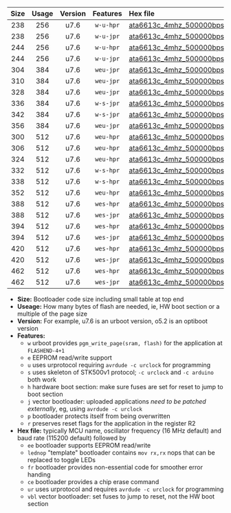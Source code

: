 |Size|Usage|Version|Features|Hex file|
|:-:|:-:|:-:|:-:|:--|
|238|256|u7.6|`w-u-hpr`|[ata6613c_4mhz_500000bps_ur.hex](https://raw.githubusercontent.com/stefanrueger/urboot/main/ata6613c_4mhz_500000bps_ur.hex)|
|238|256|u7.6|`w-u-jpr`|[ata6613c_4mhz_500000bps_ur_vbl.hex](https://raw.githubusercontent.com/stefanrueger/urboot/main/ata6613c_4mhz_500000bps_ur_vbl.hex)|
|244|256|u7.6|`w-u-hpr`|[ata6613c_4mhz_500000bps_lednop_ur.hex](https://raw.githubusercontent.com/stefanrueger/urboot/main/ata6613c_4mhz_500000bps_lednop_ur.hex)|
|244|256|u7.6|`w-u-jpr`|[ata6613c_4mhz_500000bps_lednop_ur_vbl.hex](https://raw.githubusercontent.com/stefanrueger/urboot/main/ata6613c_4mhz_500000bps_lednop_ur_vbl.hex)|
|304|384|u7.6|`weu-jpr`|[ata6613c_4mhz_500000bps_ee_ur_vbl.hex](https://raw.githubusercontent.com/stefanrueger/urboot/main/ata6613c_4mhz_500000bps_ee_ur_vbl.hex)|
|310|384|u7.6|`weu-jpr`|[ata6613c_4mhz_500000bps_ee_lednop_ur_vbl.hex](https://raw.githubusercontent.com/stefanrueger/urboot/main/ata6613c_4mhz_500000bps_ee_lednop_ur_vbl.hex)|
|328|384|u7.6|`weu-jpr`|[ata6613c_4mhz_500000bps_ee_lednop_fr_ur_vbl.hex](https://raw.githubusercontent.com/stefanrueger/urboot/main/ata6613c_4mhz_500000bps_ee_lednop_fr_ur_vbl.hex)|
|336|384|u7.6|`w-s-jpr`|[ata6613c_4mhz_500000bps_vbl.hex](https://raw.githubusercontent.com/stefanrueger/urboot/main/ata6613c_4mhz_500000bps_vbl.hex)|
|342|384|u7.6|`w-s-jpr`|[ata6613c_4mhz_500000bps_lednop_vbl.hex](https://raw.githubusercontent.com/stefanrueger/urboot/main/ata6613c_4mhz_500000bps_lednop_vbl.hex)|
|356|384|u7.6|`weu-jpr`|[ata6613c_4mhz_500000bps_ee_lednop_fr_ce_ur_vbl.hex](https://raw.githubusercontent.com/stefanrueger/urboot/main/ata6613c_4mhz_500000bps_ee_lednop_fr_ce_ur_vbl.hex)|
|300|512|u7.6|`weu-hpr`|[ata6613c_4mhz_500000bps_ee_ur.hex](https://raw.githubusercontent.com/stefanrueger/urboot/main/ata6613c_4mhz_500000bps_ee_ur.hex)|
|306|512|u7.6|`weu-hpr`|[ata6613c_4mhz_500000bps_ee_lednop_ur.hex](https://raw.githubusercontent.com/stefanrueger/urboot/main/ata6613c_4mhz_500000bps_ee_lednop_ur.hex)|
|324|512|u7.6|`weu-hpr`|[ata6613c_4mhz_500000bps_ee_lednop_fr_ur.hex](https://raw.githubusercontent.com/stefanrueger/urboot/main/ata6613c_4mhz_500000bps_ee_lednop_fr_ur.hex)|
|332|512|u7.6|`w-s-hpr`|[ata6613c_4mhz_500000bps.hex](https://raw.githubusercontent.com/stefanrueger/urboot/main/ata6613c_4mhz_500000bps.hex)|
|338|512|u7.6|`w-s-hpr`|[ata6613c_4mhz_500000bps_lednop.hex](https://raw.githubusercontent.com/stefanrueger/urboot/main/ata6613c_4mhz_500000bps_lednop.hex)|
|352|512|u7.6|`weu-hpr`|[ata6613c_4mhz_500000bps_ee_lednop_fr_ce_ur.hex](https://raw.githubusercontent.com/stefanrueger/urboot/main/ata6613c_4mhz_500000bps_ee_lednop_fr_ce_ur.hex)|
|388|512|u7.6|`wes-hpr`|[ata6613c_4mhz_500000bps_ee.hex](https://raw.githubusercontent.com/stefanrueger/urboot/main/ata6613c_4mhz_500000bps_ee.hex)|
|388|512|u7.6|`wes-jpr`|[ata6613c_4mhz_500000bps_ee_vbl.hex](https://raw.githubusercontent.com/stefanrueger/urboot/main/ata6613c_4mhz_500000bps_ee_vbl.hex)|
|394|512|u7.6|`wes-hpr`|[ata6613c_4mhz_500000bps_ee_lednop.hex](https://raw.githubusercontent.com/stefanrueger/urboot/main/ata6613c_4mhz_500000bps_ee_lednop.hex)|
|394|512|u7.6|`wes-jpr`|[ata6613c_4mhz_500000bps_ee_lednop_vbl.hex](https://raw.githubusercontent.com/stefanrueger/urboot/main/ata6613c_4mhz_500000bps_ee_lednop_vbl.hex)|
|420|512|u7.6|`wes-hpr`|[ata6613c_4mhz_500000bps_ee_lednop_fr.hex](https://raw.githubusercontent.com/stefanrueger/urboot/main/ata6613c_4mhz_500000bps_ee_lednop_fr.hex)|
|420|512|u7.6|`wes-jpr`|[ata6613c_4mhz_500000bps_ee_lednop_fr_vbl.hex](https://raw.githubusercontent.com/stefanrueger/urboot/main/ata6613c_4mhz_500000bps_ee_lednop_fr_vbl.hex)|
|462|512|u7.6|`wes-hpr`|[ata6613c_4mhz_500000bps_ee_lednop_fr_ce.hex](https://raw.githubusercontent.com/stefanrueger/urboot/main/ata6613c_4mhz_500000bps_ee_lednop_fr_ce.hex)|
|462|512|u7.6|`wes-jpr`|[ata6613c_4mhz_500000bps_ee_lednop_fr_ce_vbl.hex](https://raw.githubusercontent.com/stefanrueger/urboot/main/ata6613c_4mhz_500000bps_ee_lednop_fr_ce_vbl.hex)|

- **Size:** Bootloader code size including small table at top end
- **Useage:** How many bytes of flash are needed, ie, HW boot section or a multiple of the page size
- **Version:** For example, u7.6 is an urboot version, o5.2 is an optiboot version
- **Features:**
  + `w` urboot provides `pgm_write_page(sram, flash)` for the application at `FLASHEND-4+1`
  + `e` EEPROM read/write support
  + `u` uses urprotocol requiring `avrdude -c urclock` for programming
  + `s` uses skeleton of STK500v1 protocol; `-c urclock` and `-c arduino` both work
  + `h` hardware boot section: make sure fuses are set for reset to jump to boot section
  + `j` vector bootloader: uploaded applications *need to be patched externally*, eg, using `avrdude -c urclock`
  + `p` bootloader protects itself from being overwritten
  + `r` preserves reset flags for the application in the register R2
- **Hex file:** typically MCU name, oscillator frequency (16 MHz default) and baud rate (115200 default) followed by
  + `ee` bootloader supports EEPROM read/write
  + `lednop` "template" bootloader contains `mov rx,rx` nops that can be replaced to toggle LEDs
  + `fr` bootloader provides non-essential code for smoother error handing
  + `ce` bootloader provides a chip erase command
  + `ur` uses urprotocol and requires `avrdude -c urclock` for programming
  + `vbl` vector bootloader: set fuses to jump to reset, not the HW boot section
